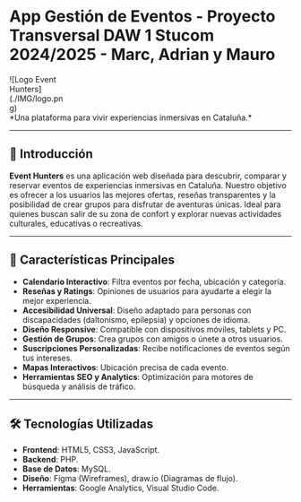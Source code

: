 # App Gestión de Eventos - Proyecto Transversal DAW 1 Stucom 2024/2025 - Marc, Adrian y Mauro

<div style="width: 100px;">![Logo Event Hunters](./IMG/logo.png)</div>
*Una plataforma para vivir experiencias inmersivas en Cataluña.*

---

## 📖 Introducción
**Event Hunters** es una aplicación web diseñada para descubrir, comparar y reservar eventos de experiencias inmersivas en Cataluña. Nuestro objetivo es ofrecer a los usuarios las mejores ofertas, reseñas transparentes y la posibilidad de crear grupos para disfrutar de aventuras únicas. Ideal para quienes buscan salir de su zona de confort y explorar nuevas actividades culturales, educativas o recreativas.

---

## 🚀 Características Principales
- **Calendario Interactivo**: Filtra eventos por fecha, ubicación y categoría.
- **Reseñas y Ratings**: Opiniones de usuarios para ayudarte a elegir la mejor experiencia.
- **Accesibilidad Universal**: Diseño adaptado para personas con discapacidades (daltonismo, epilepsia) y opciones de idioma.
- **Diseño Responsive**: Compatible con dispositivos móviles, tablets y PC.
- **Gestión de Grupos**: Crea grupos con amigos o únete a otros usuarios.
- **Suscripciones Personalizadas**: Recibe notificaciones de eventos según tus intereses.
- **Mapas Interactivos**: Ubicación precisa de cada evento.
- **Herramientas SEO y Analytics**: Optimización para motores de búsqueda y análisis de tráfico.

---

## 🛠️ Tecnologías Utilizadas
- **Frontend**: HTML5, CSS3, JavaScript.
- **Backend**: PHP.
- **Base de Datos**: MySQL.
- **Diseño**: Figma (Wireframes), draw.io (Diagramas de flujo).
- **Herramientas**: Google Analytics, Visual Studio Code.

